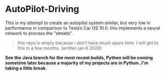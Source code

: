 # AutoPilot-Driving
This is my attempt to create an autopilot system similar, but very low in performance in comparison to Tesla’s Car OS 10.0.
this implements a neural network to process the "streets".


> this repo is empty because i don't have much spare time. I will get to this in a few months. (written jan 6 2020)

**See the Java branch for the most recent builds, Python will be coming sometime later because a majority of my projects are in Python..I'm taking a little break.**
